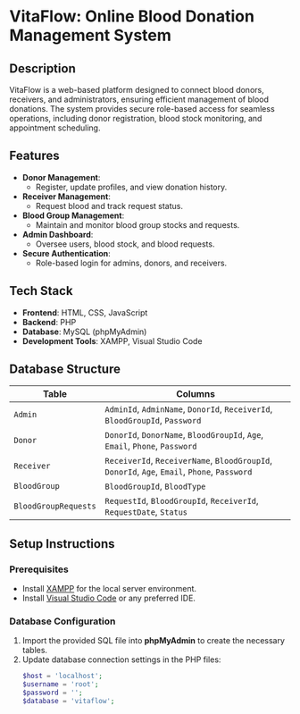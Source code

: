 # **VitaFlow: Online Blood Donation Management System**

## **Description**
VitaFlow is a web-based platform designed to connect blood donors, receivers, and administrators, ensuring efficient management of blood donations. The system provides secure role-based access for seamless operations, including donor registration, blood stock monitoring, and appointment scheduling.

## **Features**
- **Donor Management**: 
  - Register, update profiles, and view donation history.
- **Receiver Management**: 
  - Request blood and track request status.
- **Blood Group Management**: 
  - Maintain and monitor blood group stocks and requests.
- **Admin Dashboard**: 
  - Oversee users, blood stock, and blood requests.
- **Secure Authentication**: 
  - Role-based login for admins, donors, and receivers.

## **Tech Stack**
- **Frontend**: HTML, CSS, JavaScript
- **Backend**: PHP
- **Database**: MySQL (phpMyAdmin)
- **Development Tools**: XAMPP, Visual Studio Code

## **Database Structure**
| **Table**             | **Columns**                                                                                       |
|-----------------------|--------------------------------------------------------------------------------------------------|
| `Admin`               | `AdminId`, `AdminName`, `DonorId`, `ReceiverId`, `BloodGroupId`, `Password`                       |
| `Donor`               | `DonorId`, `DonorName`, `BloodGroupId`, `Age`, `Email`, `Phone`, `Password`                       |
| `Receiver`            | `ReceiverId`, `ReceiverName`, `BloodGroupId`, `DonorId`, `Age`, `Email`, `Phone`, `Password`      |
| `BloodGroup`          | `BloodGroupId`, `BloodType`                                                                      |
| `BloodGroupRequests`  | `RequestId`, `BloodGroupId`, `ReceiverId`, `RequestDate`, `Status`                                |

## **Setup Instructions**
### **Prerequisites**
- Install [XAMPP](https://www.apachefriends.org/index.html) for the local server environment.
- Install [Visual Studio Code](https://code.visualstudio.com/) or any preferred IDE.

### **Database Configuration**
1. Import the provided SQL file into **phpMyAdmin** to create the necessary tables.
2. Update database connection settings in the PHP files:
   ```php
   $host = 'localhost';
   $username = 'root';
   $password = '';
   $database = 'vitaflow';
